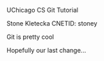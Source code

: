 UChicago CS Git Tutorial

Stone Kletecka CNETID: stoney

Git is pretty cool

Hopefully our last change...
